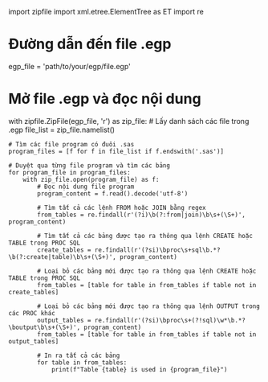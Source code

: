 import zipfile
import xml.etree.ElementTree as ET
import re

# Đường dẫn đến file .egp
egp_file = 'path/to/your/egp/file.egp'

# Mở file .egp và đọc nội dung
with zipfile.ZipFile(egp_file, 'r') as zip_file:
    # Lấy danh sách các file trong .egp
    file_list = zip_file.namelist()

    # Tìm các file program có đuôi .sas
    program_files = [f for f in file_list if f.endswith('.sas')]

    # Duyệt qua từng file program và tìm các bảng
    for program_file in program_files:
        with zip_file.open(program_file) as f:
            # Đọc nội dung file program
            program_content = f.read().decode('utf-8')
            
            # Tìm tất cả các lệnh FROM hoặc JOIN bằng regex
            from_tables = re.findall(r'(?i)\b(?:from|join)\b\s+(\S+)', program_content)
            
            # Tìm tất cả các bảng được tạo ra thông qua lệnh CREATE hoặc TABLE trong PROC SQL
            create_tables = re.findall(r'(?si)\bproc\s+sql\b.*?\b(?:create|table)\b\s+(\S+)', program_content)
            
            # Loại bỏ các bảng mới được tạo ra thông qua lệnh CREATE hoặc TABLE trong PROC SQL
            from_tables = [table for table in from_tables if table not in create_tables]
            
            # Loại bỏ các bảng mới được tạo ra thông qua lệnh OUTPUT trong các PROC khác
            output_tables = re.findall(r'(?si)\bproc\s+(?!sql)\w*\b.*?\boutput\b\s+(\S+)', program_content)
            from_tables = [table for table in from_tables if table not in output_tables]
            
            # In ra tất cả các bảng
            for table in from_tables:
                print(f"Table {table} is used in {program_file}")
